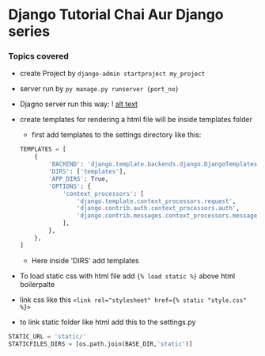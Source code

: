 # Django Tutorial Chai Aur Django series
### Topics covered
 - create Project by
 ```django-admin startproject my_project```

 - server run by
  ```py manage.py runserver {port_no}```
 
 - Djagno server run this way:
    ! [alt text](./server.png)
    <!-- <img src=server.png/> -->
 - create templates for rendering a html file will be inside templates folder
    - first add templates to the settings directory like this:
    ```python
    TEMPLATES = [
        {
            'BACKEND': 'django.template.backends.django.DjangoTemplates',
            'DIRS': ['templates'],
            'APP_DIRS': True,
            'OPTIONS': {
                'context_processors': [
                    'django.template.context_processors.request',
                    'django.contrib.auth.context_processors.auth',
                    'django.contrib.messages.context_processors.messages',
                ],
            },
        },
    ]

    ```
    - Here inside 'DIRS' add templates

- To load static css with html file add ```{% load static %}``` above html boilerpalte
- link css like this ```<link rel="stylesheet" href={% static "style.css" %}>```
- to link static folder like html add this to the settings.py
```python
STATIC_URL = 'static/'
STATICFILES_DIRS = [os.path.join(BASE_DIR,'static')]
```

